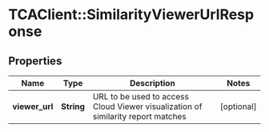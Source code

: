 # TCAClient::SimilarityViewerUrlResponse

## Properties
Name | Type | Description | Notes
------------ | ------------- | ------------- | -------------
**viewer_url** | **String** | URL to be used to access Cloud Viewer visualization of similarity report matches | [optional] 

